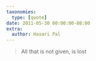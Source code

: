 ```yaml
---
taxonomies:
  type: [quote]
date: 2011-05-30 00:00:00-08:00
extra:
  author: Hasari Pal
---
```

> All that is not given, is lost
